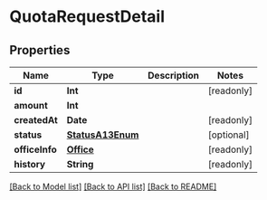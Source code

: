 # QuotaRequestDetail

## Properties
Name | Type | Description | Notes
------------ | ------------- | ------------- | -------------
**id** | **Int** |  | [readonly] 
**amount** | **Int** |  | 
**createdAt** | **Date** |  | [readonly] 
**status** | [**StatusA13Enum**](StatusA13Enum.md) |  | [optional] 
**officeInfo** | [**Office**](Office.md) |  | [readonly] 
**history** | **String** |  | [readonly] 

[[Back to Model list]](../README.md#documentation-for-models) [[Back to API list]](../README.md#documentation-for-api-endpoints) [[Back to README]](../README.md)


